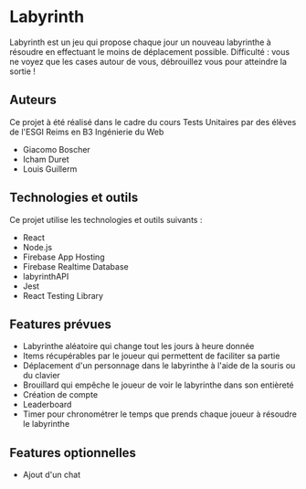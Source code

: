 # Labyrinth
Labyrinth est un jeu qui propose chaque jour un nouveau labyrinthe à résoudre en effectuant le moins de déplacement possible. Difficulté : vous ne voyez que les cases autour de vous, débrouillez vous pour atteindre la sortie !

## Auteurs
Ce projet à été réalisé dans le cadre du cours Tests Unitaires par des élèves de l'ESGI Reims en B3 Ingénierie du Web
* Giacomo Boscher
* Icham Duret
* Louis Guillerm

## Technologies et outils
Ce projet utilise les technologies et outils suivants :
- React
- Node.js
- Firebase App Hosting
- Firebase Realtime Database
- labyrinthAPI
- Jest
- React Testing Library

## Features prévues
- Labyrinthe aléatoire qui change tout les jours à heure donnée
- Items récupérables par le joueur qui permettent de faciliter sa partie
- Déplacement d'un personnage dans le labyrinthe à l'aide de la souris ou du clavier
- Brouillard qui empêche le joueur de voir le labyrinthe dans son entièreté
- Création de compte
- Leaderboard
- Timer pour chronométrer le temps que prends chaque joueur à résoudre le labyrinthe
## Features optionnelles
- Ajout d'un chat
